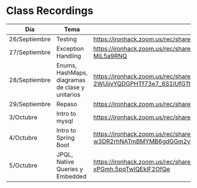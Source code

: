 # Class Recordings

| Día           | Tema    | Enlace                                                       |
| ------------- | ------- | ------------------------------------------------------------ |
| 26/Septiembre | Testing | https://ironhack.zoom.us/rec/share/xSRBHHxrJVNLaH0ZqTxS2P514jCtFG6TDblEPiO-SSe_BfKwfabu7e18BtOR3Ii7.ZFr4WXiJsELRag_K |
| 27/Septiembre | Exception Handling | https://ironhack.zoom.us/rec/share/WpB-FUNR3bXr9iz94uddtEQusUr84ngNyeCMmFkVcWa1WIFFnJC0jZK1b9DUAkph.bUrGhg-MiL5a9RNQ|
| 28/Septiembre | Enums, HashMaps, diagramas de clase y unitarios | https://ironhack.zoom.us/rec/share/9aVnNGBA-2WUiivYQDGPHTf73e7_6S1IUfGTtpVyXeRCDmfHFtTKErhEAnEmxot5.r_dLBBTUhSWKoQkp |
| 29/Septiembre | Repaso | https://ironhack.zoom.us/rec/share/ojA2UIiNATZlWDNn7TgvS39VrD8zyXHZfhvgLkuSiQplWiVkENFXENl1rOeMNZsu.dkXYDLgzqxFB6HVQ |
| 3/Octubre | Intro to mysql | https://ironhack.zoom.us/rec/share/TpyqrfcxKROK5TfkINBTc3C2iHrgqK8tlcW8HwAOFz4NwApjqo2OWUi_7oaFgsEP.l3D_MvWn3w8R8jeQ |
| 4/Octubre | Intro to Spring Boot | https://ironhack.zoom.us/rec/share/SUPxH8HTymaPY2i-w3DR2rhNATmBMYMB6gdGGm2yO_scDntC4rIlEOM7LwlKA43q.1rLi2lmVLkon0Mjt |
| 5/Octubre | JPQL, Native Queries y Embedded | https://ironhack.zoom.us/rec/share/75Igm0zw5-LxHzWpQZ4RyNCu4N70xRrMQ_6N7GYRy5CJcklwOHHljmZPVo-xPGmh.5pqTwIQEkIF2OfQe |





